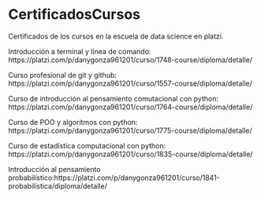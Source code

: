 # CertificadosCursos
<p>Certificados de los cursos en la escuela de data science en platzi.</p>

<p>Introducción a terminal y línea de comando: https://platzi.com/p/danygonza961201/curso/1748-course/diploma/detalle/</p>
<p>Curso profesional de git y github: https://platzi.com/p/danygonza961201/curso/1557-course/diploma/detalle/</p>
<p>Curso de introducción al pensamiento comutacional con python: https://platzi.com/p/danygonza961201/curso/1764-course/diploma/detalle/</p>
<p>Curso de POO y algoritmos con python: https://platzi.com/p/danygonza961201/curso/1775-course/diploma/detalle/</p>
<p>Curso de estadística computacional con python: https://platzi.com/p/danygonza961201/curso/1835-course/diploma/detalle/</p>
<p>Introducción al pensamiento probabilístico:https://platzi.com/p/danygonza961201/curso/1841-probabilistica/diploma/detalle/</p>
